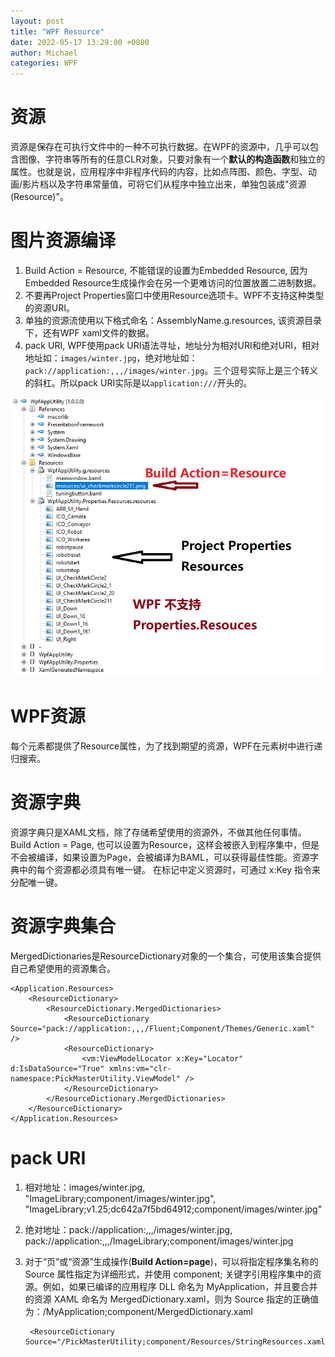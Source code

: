 ```yaml
---
layout: post
title: "WPF Resource"
date: 2022-05-17 13:29:00 +0800
author: Michael
categories: WPF
---
```


# 资源
资源是保存在可执行文件中的一种不可执行数据。在WPF的资源中，几乎可以包含图像、字符串等所有的任意CLR对象，只要对象有一个**默认的构造函数**和独立的属性。也就是说，应用程序中非程序代码的内容，比如点阵图、颜色、字型、动画/影片档以及字符串常量值，可将它们从程序中独立出来，单独包装成"资源(Resource)"。

# 图片资源编译
1. Build Action = Resource, 不能错误的设置为Embedded Resource, 因为Embedded Resource生成操作会在另一个更难访问的位置放置二进制数据。
2. 不要再Project Properties窗口中使用Resource选项卡。WPF不支持这种类型的资源URI。
3. 单独的资源流使用以下格式命名：AssemblyName.g.resources, 该资源目录下，还有WPF xaml文件的数据。
4. pack URI, WPF使用pack URI语法寻址，地址分为相对URI和绝对URI，相对地址如：`images/winter.jpg`，绝对地址如：`pack://application:,,,/images/winter.jpg`。三个逗号实际上是三个转义的斜杠。所以pack URI实际是以`application:///`开头的。

![日志文件夹](/assets/wpf/buildactionresource.png)   

# WPF资源
每个元素都提供了Resource属性，为了找到期望的资源，WPF在元素树中进行递归搜索。

# 资源字典
资源字典只是XAML文档，除了存储希望使用的资源外，不做其他任何事情。Build Action = Page, 也可以设置为Resource，这样会被嵌入到程序集中，但是不会被编译，如果设置为Page，会被编译为BAML，可以获得最佳性能。资源字典中的每个资源都必须具有唯一键。 在标记中定义资源时，可通过 x:Key 指令来分配唯一键。 

# 资源字典集合
MergedDictionaries是ResourceDictionary对象的一个集合，可使用该集合提供自己希望使用的资源集合。

    <Application.Resources>
        <ResourceDictionary>
            <ResourceDictionary.MergedDictionaries>
                <ResourceDictionary Source="pack://application:,,,/Fluent;Component/Themes/Generic.xaml" />
                <ResourceDictionary>
                    <vm:ViewModelLocator x:Key="Locator" d:IsDataSource="True" xmlns:vm="clr-namespace:PickMasterUtility.ViewModel" />
                </ResourceDictionary>
            </ResourceDictionary.MergedDictionaries>
        </ResourceDictionary>
    </Application.Resources>

# pack URI
1. 相对地址：images/winter.jpg, "ImageLibrary;component/images/winter.jpg", "ImageLibrary;v1.25;dc642a7f5bd64912;component/images/winter.jpg"
2. 绝对地址：pack://application:,,,/images/winter.jpg, pack://application:,,,/ImageLibrary;component/images/winter.jpg
3. 对于“页”或“资源”生成操作(**Build Action=page**)，可以将指定程序集名称的 Source 属性指定为详细形式，并使用 component; 关键字引用程序集中的资源。例如，如果已编译的应用程序 DLL 命名为 MyApplication，并且要合并的资源 XAML 命名为 MergedDictionary.xaml，则为 Source 指定的正确值为：/MyApplication;component/MergedDictionary.xaml

		<ResourceDictionary Source="/PickMasterUtility;component/Resources/StringResources.xaml"/>